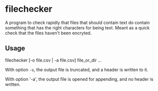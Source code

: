 filechecker
===========

A program to check rapidly that files that should contain text do
contain something that has the right characters for being text.  Meant
as a quick check that the files haven't been encryted.

Usage
-----

filechecker [-o file.csv | -a file.csv] file_or_dir ...

With option `-o`, the output file is truncated, and a header is written to it.

With option '-a', the output file is opened for appending, and no header is written.
